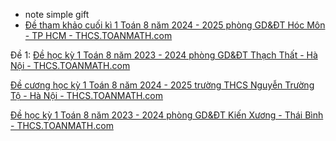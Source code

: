 - note simple gift 
- [Đề tham khảo cuối kì 1 Toán 8 năm 2024 - 2025 phòng GD&ĐT Hóc Môn - TP HCM - THCS.TOANMATH.com](https://thcs.toanmath.com/2024/11/de-tham-khao-cuoi-ki-1-toan-8-nam-2024-2025-phong-gddt-hoc-mon-tp-hcm.html)

Đề 1: 
[Đề học kỳ 1 Toán 8 năm 2023 - 2024 phòng GD&ĐT Thạch Thất - Hà Nội - THCS.TOANMATH.com](https://thcs.toanmath.com/2024/01/de-hoc-ky-1-toan-8-nam-2023-2024-phong-gddt-thach-that-ha-noi.html)

[Đề cương học kỳ 1 Toán 8 năm 2024 - 2025 trường THCS Nguyễn Trường Tộ - Hà Nội - THCS.TOANMATH.com](https://thcs.toanmath.com/2024/12/de-cuong-hoc-ky-1-toan-8-nam-2024-2025-truong-thcs-nguyen-truong-to-ha-noi.html)


[Đề học kỳ 1 Toán 8 năm 2023 - 2024 phòng GD&ĐT Kiến Xương - Thái Bình - THCS.TOANMATH.com](https://thcs.toanmath.com/2024/01/de-hoc-ky-1-toan-8-nam-2023-2024-phong-gddt-kien-xuong-thai-binh.html)
